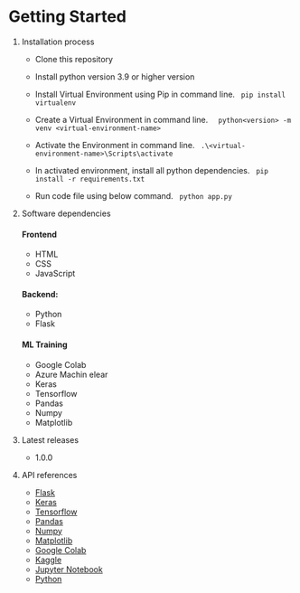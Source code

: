 # Getting Started
1.	Installation process
    - Clone this repository

    - Install  python version 3.9 or higher version

    - Install Virtual Environment using Pip in command line.
    ` pip install virtualenv`

    - Create a Virtual Environment in command line.
    `  python<version> -m venv <virtual-environment-name>`

    - Activate the Environment in command line.
    ` .\<virtual-environment-name>\Scripts\activate`

    - In activated environment, install all python dependencies.
    ` pip install -r requirements.txt`

    - Run code file using below command.
    ` python app.py`

2.	Software dependencies
    #### Frontend
    - HTML
    - CSS
    - JavaScript
    #### Backend:
    - Python
    - Flask
    #### ML Training
    - Google Colab
    - Azure Machin elear
    - Keras
    - Tensorflow
    - Pandas
    - Numpy
    - Matplotlib
3.	Latest releases
    - 1.0.0
4.	API references
    - [Flask](https://flask.palletsprojects.com/en/2.0.x/)
    - [Keras](https://keras.io/)
    - [Tensorflow](https://www.tensorflow.org/)
    - [Pandas](https://pandas.pydata.org/)
    - [Numpy](https://numpy.org/)
    - [Matplotlib](https://matplotlib.org/)
    - [Google Colab](https://colab.research.google.com/notebooks/intro.ipynb#recent=true)
    - [Kaggle](https://www.kaggle.com/)
    - [Jupyter Notebook](https://jupyter.org/)
    - [Python](https://www.python.org/)

